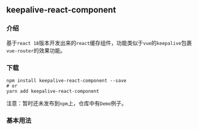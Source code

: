 ## keepalive-react-component

### 介绍

基于`react 18`版本开发出来的`react`缓存组件，功能类似于`vue`的`keepalive`包裹`vue-router`的效果功能。

### 下载

```shell
npm install keepalive-react-component --save
# or
yarn add keepalive-react-component
```

注意：暂时还未发布到`npm`上，仓库中有`Demo`例子。

### 基本用法

